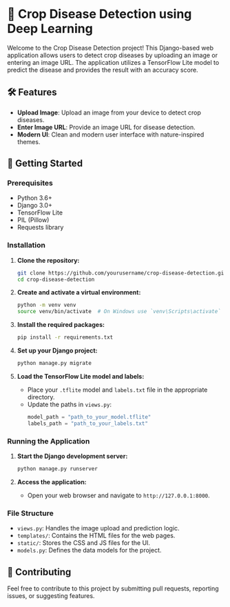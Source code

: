 
# 🌾 Crop Disease Detection using Deep Learning

Welcome to the Crop Disease Detection project! This Django-based web application allows users to detect crop diseases by uploading an image or entering an image URL. The application utilizes a TensorFlow Lite model to predict the disease and provides the result with an accuracy score.

## 🛠️ Features
- **Upload Image**: Upload an image from your device to detect crop diseases.
- **Enter Image URL**: Provide an image URL for disease detection.
- **Modern UI**: Clean and modern user interface with nature-inspired themes.

## 🚀 Getting Started

### Prerequisites
- Python 3.6+
- Django 3.0+
- TensorFlow Lite
- PIL (Pillow)
- Requests library

### Installation

1. **Clone the repository:**
   ```bash
   git clone https://github.com/yourusername/crop-disease-detection.git
   cd crop-disease-detection
   ```

2. **Create and activate a virtual environment:**
   ```bash
   python -m venv venv
   source venv/bin/activate  # On Windows use `venv\Scripts\activate`
   ```

3. **Install the required packages:**
   ```bash
   pip install -r requirements.txt
   ```

4. **Set up your Django project:**
   ```bash
   python manage.py migrate
   ```

5. **Load the TensorFlow Lite model and labels:**
   - Place your `.tflite` model and `labels.txt` file in the appropriate directory.
   - Update the paths in `views.py`:
     ```python
     model_path = "path_to_your_model.tflite"
     labels_path = "path_to_your_labels.txt"
     ```

### Running the Application

1. **Start the Django development server:**
   ```bash
   python manage.py runserver
   ```

2. **Access the application:**
   - Open your web browser and navigate to `http://127.0.0.1:8000`.

### File Structure
- `views.py`: Handles the image upload and prediction logic.
- `templates/`: Contains the HTML files for the web pages.
- `static/`: Stores the CSS and JS files for the UI.
- `models.py`: Defines the data models for the project.



## 🤝 Contributing

Feel free to contribute to this project by submitting pull requests, reporting issues, or suggesting features.

